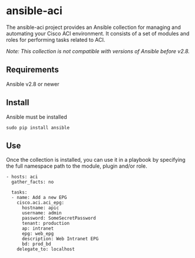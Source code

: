 # ansible-aci

The ansible-aci project provides an Ansible collection for managing and automating your Cisco ACI environment. It consists of a set of modules and roles for performing tasks related to ACI.

*Note: This collection is not compatible with versions of Ansible before v2.8.*

## Requirements
Ansible v2.8 or newer

## Install
Ansible must be installed
```
sudo pip install ansible
```

## Use
Once the collection is installed, you can use it in a playbook by specifying the full namespace path to the module, plugin and/or role.

```
- hosts: aci
  gather_facts: no

  tasks:
  - name: Add a new EPG
    cisco.aci.aci_epg:
      hostname: apic
      username: admin
      password: SomeSecretPassword
      tenant: production
      ap: intranet
      epg: web_epg
      description: Web Intranet EPG
      bd: prod_bd
    delegate_to: localhost
```
